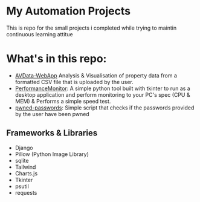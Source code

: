 # My Automation Projects

<p align="center">
<p>This is repo for the small projects i completed while trying to maintin continuous learning attitue</p>


# What's in this repo:

- [AVData-WebApp](https://github.com/Kazaz-Or/my-projects/tree/develop/AVData-WebApn) Analysis & Visualisation of property data from a formatted CSV file that is uploaded by the user.
- [PerformanceMonitor](https://github.com/Kazaz-Or/my-projects/tree/develop/PerformanceMonitor): A simple python tool built with tkinter to run as a desktop application and perform monitoring to your PC's spec (CPU & MEM) & Performs a simple speed test.
- [pwned-passwords](https://github.com/Kazaz-Or/my-projects/tree/develop/pwned-passwords): Simple script that checks if the passwords provided by the user have been pwned


## Frameworks & Libraries

- Django
- Pillow (Python Image Library)
- sqlite
- Tailwind
- Charts.js
- Tkinter
- psutil
- requests
